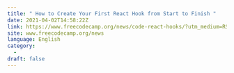 ```yaml
---
title: " How to Create Your First React Hook from Start to Finish "
date: 2021-04-02T14:58:22Z
link: https://www.freecodecamp.org/news/code-react-hooks/?utm_medium=RSS&utm_source=news.12bit.vn
site: www.freecodecamp.org/news
language: English
category:
  -   
draft: false
---
```


